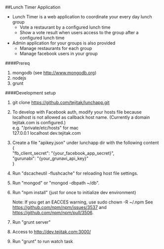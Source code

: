##Lunch Timer Application
 * Lunch Timer is a web application to coordinate your every day lunch group
   * Vote a restaurant by a configured lunch time
   * Show a vote result when users access to the group after a configured lunch time
 * Admin application for your groups is also provided
   * Manage restaurants for each group
   * Manage facebook users in your group

####Prereq
1. mongodb (see http://www.mongodb.org)
2. nodejs
3. grunt

####Development setup

1. git clone https://github.com/tejitak/lunchapp.git

2. To develop with Facebook auth, modify your hosts file because localhost is not allowed as callback host name. (Currently a domain tejitak.com is configured.)  
e.g. "/private/etc/hosts" for mac  
127.0.0.1       localhost dev.tejitak.com

3. Create a file "apikey.json" under lunchapp dir with the following content  
    {  
        "fb_client_secret": "{your_facebook_app_secret}",  
        "gurunabi": "{your_grunavi_api_key}"  
    }  

4. Run "dscacheutil -flushcache" for reloading host file settings.

5. Run "mongod" or "mongod -dbpath ~/db".

6. Run "npm install" (just for once to initialize dev environment)

    Note: If you get an EACCES warning, use sudo chown -R <username> ~/.npm
    See https://github.com/npm/npm/issues/3537 and https://github.com/npm/npm/pull/3506.

7. Run "grunt server"

8. Access to http://dev.tejitak.com:3000/

8. Run "grunt" to run watch task
